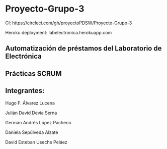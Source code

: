 # Proyecto-Grupo-3

CI: https://circleci.com/gh/proyectoPDSW/Proyecto-Grupo-3

Heroku deployment: labelectronica.herokuapp.com


## Automatización de préstamos del Laboratorio de Electrónica

## Prácticas SCRUM

## Integrantes: 

Hugo F. Álvarez Lucena

Julián David Devia Serna

Germán Andrés López Pacheco

Daniela Sepúlveda Alzate

David Esteban Useche Peláez
